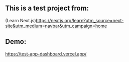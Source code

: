 ## This is a test project from:
(Learn Next.js)https://nextjs.org/learn?utm_source=next-site&utm_medium=navbar&utm_campaign=home

## Demo: 
https://test-app-dashboard.vercel.app/
